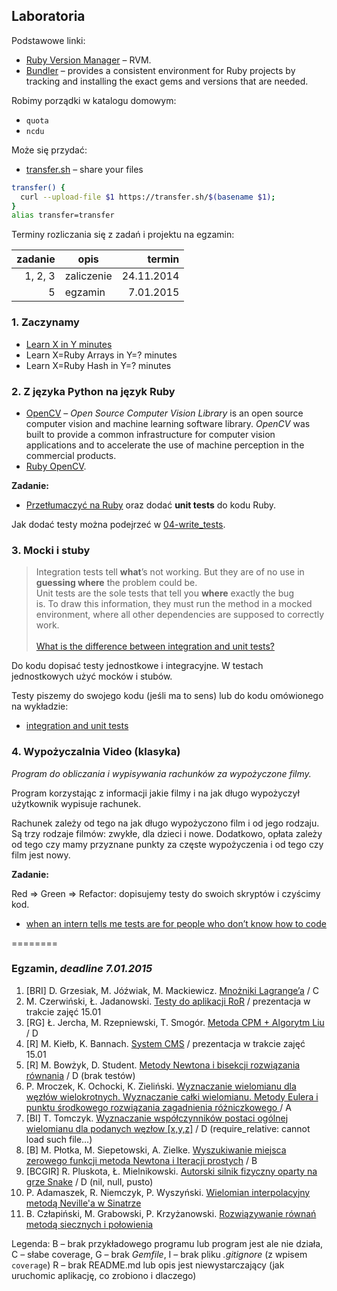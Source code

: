 ## Laboratoria

Podstawowe linki:

* [Ruby Version Manager](http://rvm.io/) – RVM.
* [Bundler](http://bundler.io/) – provides a consistent environment
  for Ruby projects by tracking and installing the exact gems and
  versions that are needed.

Robimy porządki w katalogu domowym:

* `quota`
* `ncdu`

Może się przydać:

* [transfer.sh](https://transfer.sh/) –
  share your files

```sh
transfer() {
  curl --upload-file $1 https://transfer.sh/$(basename $1);
}
alias transfer=transfer
```

Terminy rozliczania się z zadań i projektu na egzamin:

| zadanie | opis       | termin     |
|--------:|----------- |-----------:|
| 1, 2, 3 | zaliczenie | 24.11.2014 |
| 5       | egzamin    |  7.01.2015 |

### 1. Zaczynamy

* [Learn X in Y minutes](http://learnxinyminutes.com/docs/ruby/)
* Learn X=Ruby Arrays in Y=? minutes
* Learn X=Ruby Hash in Y=? minutes


### 2. Z języka Python na język Ruby

* [OpenCV](http://opencv.org/) – *Open Source Computer Vision Library*
  is an open source computer vision and machine learning software
  library. *OpenCV* was built to provide a common infrastructure for
  computer vision applications and to accelerate the use of machine
  perception in the commercial products.
* [Ruby OpenCV](https://github.com/ruby-opencv/ruby-opencv).

**Zadanie:**

* [Przetłumaczyć na Ruby](labs/01-opencv) oraz dodać **unit tests**
  do kodu Ruby.

Jak dodać testy można podejrzeć
w [04-write_tests](https://github.com/egzamin/tar/tree/master/labs/04-write_tests).


### 3. Mocki i stuby

> Integration tests tell **what**’s not working. But they are of no use in<br>
> **guessing where** the problem could be.<br>
> Unit tests are the sole tests that tell you **where** exactly the bug<br>
> is. To draw this information, they must run the method in a mocked<br>
> environment, where all other dependencies are supposed to correctly work.<br>
> <br>
> [What is the difference between integration and unit tests?](http://stackoverflow.com/questions/10752/what-is-the-difference-between-integration-and-unit-tests)

Do kodu dopisać testy jednostkowe i integracyjne.
W testach jednostkowych użyć mocków i stubów.

Testy piszemy do swojego kodu (jeśli ma to sens)
lub do kodu omówionego na wykładzie:

* [integration and unit tests](https://github.com/egzamin/tar/tree/master/labs/05-integration_tests)


### 4. Wypożyczalnia Video (klasyka)

*Program do obliczania i wypisywania rachunków za wypożyczone filmy.*

Program korzystając z informacji jakie filmy i na jak długo
wypożyczył użytkownik wypisuje rachunek.

Rachunek zależy od tego na jak długo wypożyczono film
i od jego rodzaju. Są trzy rodzaje filmów: zwykłe, dla dzieci
i nowe. Dodatkowo, opłata zależy od tego czy mamy przyznane
punkty za częste wypożyczenia i od tego czy film jest nowy.

**Zadanie:**

Red ⇒ Green ⇒ Refactor: dopisujemy testy do swoich skryptów i czyścimy kod.

* [when an intern tells me tests are for people who don’t know how to code](http://thecodinglove.com/post/43737038742/when-an-intern-tells-me-tests-are-for-people-who-dont)

========

### Egzamin, *deadline 7.01.2015*

1. [BRI] D. Grzesiak, M. Jóźwiak, M. Mackiewicz. [Mnożniki Lagrange’a](https://bitbucket.org/mjozwia/interpolation/src) / C
2. M. Czerwiński, Ł. Jadanowski. [Testy do aplikacji RoR](https://github.com/mtczerwinski/railsilla) / prezentacja w trakcie zajęć 15.01
3. [RG] Ł. Jercha, M. Rzepniewski, T. Smogór. [Metoda CPM + Algorytm Liu](https://github.com/ljercha/metodaCPM) / D
4. [R] M. Kiełb, K. Bannach. [System CMS](https://bitbucket.org/mkielb/ucms) / prezentacja w trakcie zajęć 15.01
5. [R] M. Bowżyk, D. Student. [Metody Newtona i bisekcji rozwiązania równania](https://bitbucket.org/PotworZlyBardzo/ruby/src/master/egzamin/) / D (brak testów)
6. P. Mroczek, K. Ochocki, K. Zieliński. [Wyznaczanie wielomianu dla węzłów wielokrotnych. Wyznaczanie całki wielomianu. Metody Eulera i punktu środkowego rozwiązania zagadnienia różniczkowego ](https://github.com/pmroczek/RubyTesting) / A
7. [BI] T. Tomczyk. [Wyznaczanie współczynników postaci ogólnej wielomianu dla podanych węzłow [x,y,z]](https://github.com/tomaszte/tar-egzamin) / D (require_relative: cannot load such file…)
8. [B] M. Płotka, M. Siepetowski, A. Zielke. [Wyszukiwanie miejsca zerowego funkcji metoda Newtona i Iteracji prostych](https://bitbucket.org/psz017/rubyproject) / B
9. [BCGIR] R. Pluskota, Ł. Mielnikowski. [Autorski silnik fizyczny oparty na grze Snake](https://github.com/Whetold/RubyEgzamin) / D (nil, null, pusto)
10. P. Adamaszek, R. Niemczyk, P. Wyszyński. [Wielomian interpolacyjny metodą Neville'a w Sinatrze](https://github.com/pwyszynski/neville-coeffs)
11. B. Człapiński, M. Grabowski, P. Krzyżanowski. [Rozwiązywanie równań metodą siecznych i połowienia](https://bitbucket.org/Grabarzstg/ruby/src/)


Legenda: B – brak przykładowego programu lub program jest ale nie działa,
  C – słabe coverage,
  G – brak *Gemfile*,
  I – brak pliku *.gitignore* (z wpisem `coverage`)
  R – brak README.md lub opis jest niewystarczający (jak uruchomic aplikację, co zrobiono i dlaczego)
